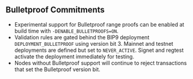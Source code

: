 Bulletproof Commitments
-----------------------
* Experimental support for Bulletproof range proofs can be enabled at build
  time with `-DENABLE_BULLETPROOFS=ON`.
* Validation rules are gated behind the BIP9 deployment `DEPLOYMENT_BULLETPROOF`
  using version bit 3.  Mainnet and testnet deployments are defined but set to
  `NEVER_ACTIVE`.  Signet and regtest activate the deployment immediately for
  testing.
* Nodes without Bulletproof support will continue to reject transactions that
  set the Bulletproof version bit.
